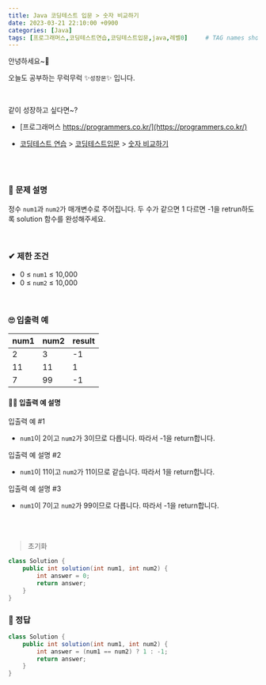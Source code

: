 ```yaml
---
title: Java 코딩테스트 입문 > 숫자 비교하기
date: 2023-03-21 22:10:00 +0900
categories: [Java]
tags: [프로그래머스,코딩테스트연습,코딩테스트입문,java,레벨0]     # TAG names should always be lowercase
---
```



안녕하세요~👋

오늘도 공부하는 무럭무럭 ✨`성장몬`✨ 입니다. 

<br>

같이 성장하고 싶다면~?

+ [프로그래머스 https://programmers.co.kr/](https://programmers.co.kr/)

+ [코딩테스트 연습](https://school.programmers.co.kr/learn/challenges) > [코딩테스트입문](https://school.programmers.co.kr/learn/challenges/beginner) > [숫자 비교하기](https://school.programmers.co.kr/learn/courses/30/lessons/120807)

<br>

<br>

### 📝 **문제 설명**

정수 `num1`과 `num2`가 매개변수로 주어집니다. 두 수가 같으면 1 다르면 -1을 retrun하도록 solution 함수를 완성해주세요.

<br>

### ✔ **제한 조건**

- 0 ≤ `num1` ≤ 10,000
- 0 ≤ `num2` ≤ 10,000

<br>

### 🙄 **입출력 예**

| num1 | num2 | result |
| ---- | ---- | ------ |
| 2    | 3    | -1     |
| 11   | 11   | 1      |
| 7    | 99   | -1     |

#### 👩‍🏫 **입출력 예 설명**

입출력 예 #1

- `num1`이 2이고 `num2`가 3이므로 다릅니다. 따라서 -1을 return합니다.

입출력 예 설명 #2

- `num1`이 11이고 `num2`가 11이므로 같습니다. 따라서 1을 return합니다.

입출력 예 설명 #3

- `num1`이 7이고 `num2`가 99이므로 다릅니다. 따라서 -1을 return합니다.

<br>

<br>

> 초기화

```java
class Solution {
    public int solution(int num1, int num2) {
        int answer = 0;
        return answer;
    }
}
```

### 💖 정답

```java
class Solution {
    public int solution(int num1, int num2) {
        int answer = (num1 == num2) ? 1 : -1;
        return answer;
    }
}
```

